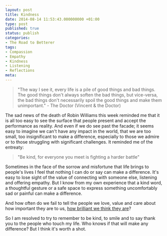 ```yaml
---
layout: post
title: Kindness
date: 2014-08-14 11:53:43.000000000 +01:00
type: post
published: true
status: publish
categories:
- The Road to Betterer
tags:
- Compassion
- Empathy
- Kindness
- Listening
- Reflections
meta:
---
```

<blockquote>"The way I see it, every life is a pile of good things and bad things. The good things don't always soften the bad things, but vice-versa, the bad things don't necessarily spoil the good things and make them unimportant." - The Doctor (Vincent &amp; the Doctor)</p></blockquote>
<p>The sad news of the death of Robin Williams this week reminded me that it is all too easy to see the surface that people present and accept the performance as reality. And even if we do see past the facade; it seems easy to imagine we can't have any impact in the world, that we are too small, too insignificant to make a difference, especially to those we admire or to those struggling with significant challenges. It reminded me of the entreaty:</p>
<blockquote><p>"Be kind, for everyone you meet is fighting a harder battle"</p></blockquote>
<p>Sometimes in the face of the sorrow and misfortune that life brings to people's lives I feel that nothing I can do or say can make a difference. It's easy to lose sight of the value of connecting with someone else, listening and offering empathy. But I know from my own experience that a kind word, a thoughtful gesture or a safe space to express something uncomfortably sad or painful can make a difference.</p>
<p>And how often do we fail to tell the people we love, value and care about how important they are to us, <a title="Lollipop leadership" href="http://helenwalker.net/2014/08/01/lollipop-leadership/">how brilliant we think they are</a>?</p>
<p>So I am resolved to try to remember to be kind, to smile and to say thank you to the people who touch my life. Who knows if that will make any difference? But I think it's worth a shot.</p>
